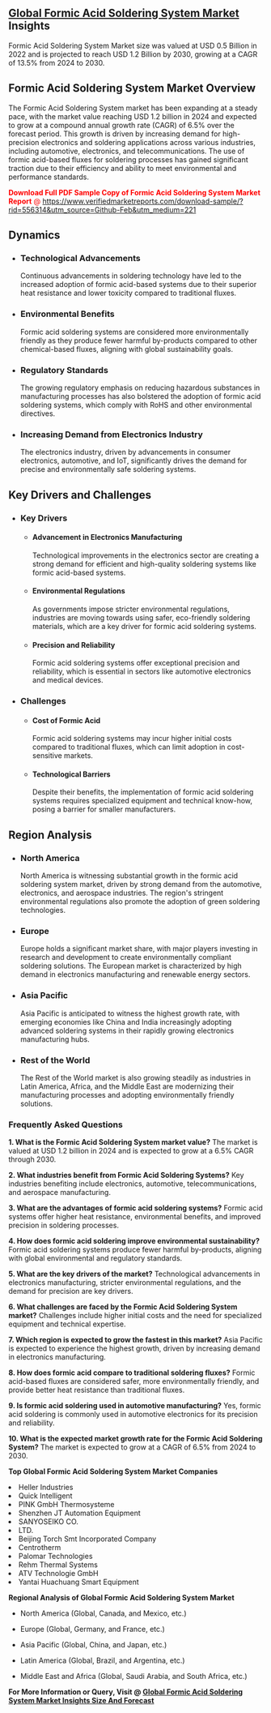 <h2><a href="https://www.verifiedmarketreports.com/download-sample/?rid=556314&amp;utm_source=Github&amp;utm_medium=221" target="_blank">Global Formic Acid Soldering System Market</a> Insights</h2><p>Formic Acid Soldering System Market size was valued at USD 0.5 Billion in 2022 and is projected to reach USD 1.2 Billion by 2030, growing at a CAGR of 13.5% from 2024 to 2030.</p><p> <h2>Formic Acid Soldering System Market Overview</h2> <p>The Formic Acid Soldering System market has been expanding at a steady pace, with the market value reaching USD 1.2 billion in 2024 and expected to grow at a compound annual growth rate (CAGR) of 6.5% over the forecast period. This growth is driven by increasing demand for high-precision electronics and soldering applications across various industries, including automotive, electronics, and telecommunications. The use of formic acid-based fluxes for soldering processes has gained significant traction due to their efficiency and ability to meet environmental and performance standards.</p> <p><p><span class=""><span style="color: #ff0000;"><strong>Download Full PDF Sample Copy of Formic Acid Soldering System Market Report</strong> @ </span><a href="https://www.verifiedmarketreports.com/download-sample/?rid=556314&amp;utm_source=Github-Feb&amp;utm_medium=221" target="_blank">https://www.verifiedmarketreports.com/download-sample/?rid=556314&amp;utm_source=Github-Feb&amp;utm_medium=221</a></span></p></p> <h2>Dynamics</h2> <ul> <li><h3>Technological Advancements</h3>Continuous advancements in soldering technology have led to the increased adoption of formic acid-based systems due to their superior heat resistance and lower toxicity compared to traditional fluxes.</li> <li><h3>Environmental Benefits</h3>Formic acid soldering systems are considered more environmentally friendly as they produce fewer harmful by-products compared to other chemical-based fluxes, aligning with global sustainability goals.</li> <li><h3>Regulatory Standards</h3>The growing regulatory emphasis on reducing hazardous substances in manufacturing processes has also bolstered the adoption of formic acid soldering systems, which comply with RoHS and other environmental directives.</li> <li><h3>Increasing Demand from Electronics Industry</h3>The electronics industry, driven by advancements in consumer electronics, automotive, and IoT, significantly drives the demand for precise and environmentally safe soldering systems.</li> </ul> <h2>Key Drivers and Challenges</h2> <ul> <li><h3>Key Drivers</h3> <ul> <li><h4>Advancement in Electronics Manufacturing</h4>Technological improvements in the electronics sector are creating a strong demand for efficient and high-quality soldering systems like formic acid-based systems.</li> <li><h4>Environmental Regulations</h4>As governments impose stricter environmental regulations, industries are moving towards using safer, eco-friendly soldering materials, which are a key driver for formic acid soldering systems.</li> <li><h4>Precision and Reliability</h4>Formic acid soldering systems offer exceptional precision and reliability, which is essential in sectors like automotive electronics and medical devices.</li> </ul> </li> <li><h3>Challenges</h3> <ul> <li><h4>Cost of Formic Acid</h4>Formic acid soldering systems may incur higher initial costs compared to traditional fluxes, which can limit adoption in cost-sensitive markets.</li> <li><h4>Technological Barriers</h4>Despite their benefits, the implementation of formic acid soldering systems requires specialized equipment and technical know-how, posing a barrier for smaller manufacturers.</li> </ul> </li> </ul> <h2>Region Analysis</h2> <ul> <li><h3>North America</h3>North America is witnessing substantial growth in the formic acid soldering system market, driven by strong demand from the automotive, electronics, and aerospace industries. The region's stringent environmental regulations also promote the adoption of green soldering technologies.</li> <li><h3>Europe</h3>Europe holds a significant market share, with major players investing in research and development to create environmentally compliant soldering solutions. The European market is characterized by high demand in electronics manufacturing and renewable energy sectors.</li> <li><h3>Asia Pacific</h3>Asia Pacific is anticipated to witness the highest growth rate, with emerging economies like China and India increasingly adopting advanced soldering systems in their rapidly growing electronics manufacturing hubs.</li> <li><h3>Rest of the World</h3>The Rest of the World market is also growing steadily as industries in Latin America, Africa, and the Middle East are modernizing their manufacturing processes and adopting environmentally friendly solutions.</li> </ul> <h3>Frequently Asked Questions</h3> <p><strong>1. What is the Formic Acid Soldering System market value?</strong> The market is valued at USD 1.2 billion in 2024 and is expected to grow at a 6.5% CAGR through 2030.</p> <p><strong>2. What industries benefit from Formic Acid Soldering Systems?</strong> Key industries benefiting include electronics, automotive, telecommunications, and aerospace manufacturing.</p> <p><strong>3. What are the advantages of formic acid soldering systems?</strong> Formic acid systems offer higher heat resistance, environmental benefits, and improved precision in soldering processes.</p> <p><strong>4. How does formic acid soldering improve environmental sustainability?</strong> Formic acid soldering systems produce fewer harmful by-products, aligning with global environmental and regulatory standards.</p> <p><strong>5. What are the key drivers of the market?</strong> Technological advancements in electronics manufacturing, stricter environmental regulations, and the demand for precision are key drivers.</p> <p><strong>6. What challenges are faced by the Formic Acid Soldering System market?</strong> Challenges include higher initial costs and the need for specialized equipment and technical expertise.</p> <p><strong>7. Which region is expected to grow the fastest in this market?</strong> Asia Pacific is expected to experience the highest growth, driven by increasing demand in electronics manufacturing.</p> <p><strong>8. How does formic acid compare to traditional soldering fluxes?</strong> Formic acid-based fluxes are considered safer, more environmentally friendly, and provide better heat resistance than traditional fluxes.</p> <p><strong>9. Is formic acid soldering used in automotive manufacturing?</strong> Yes, formic acid soldering is commonly used in automotive electronics for its precision and reliability.</p> <p><strong>10. What is the expected market growth rate for the Formic Acid Soldering System?</strong> The market is expected to grow at a CAGR of 6.5% from 2024 to 2030.</p> </p><p><strong>Top Global Formic Acid Soldering System Market Companies</strong></p><div data-test-id=""><p><li>Heller Industries</li><li> Quick Intelligent</li><li> PINK GmbH Thermosysteme</li><li> Shenzhen JT Automation Equipment</li><li> SANYOSEIKO CO.</li><li> LTD.</li><li> Beijing Torch Smt Incorporated Company</li><li> Centrotherm</li><li> Palomar Technologies</li><li> Rehm Thermal Systems</li><li> ATV Technologie GmbH</li><li> Yantai Huachuang Smart Equipment</li></p><div><strong>Regional Analysis of&nbsp;Global Formic Acid Soldering System Market</strong></div><ul><li dir="ltr"><p dir="ltr">North America&nbsp;(Global, Canada, and Mexico, etc.)</p></li><li dir="ltr"><p dir="ltr">Europe (Global, Germany, and France, etc.)</p></li><li dir="ltr"><p dir="ltr">Asia Pacific&nbsp;(Global, China, and Japan, etc.)</p></li><li dir="ltr"><p dir="ltr">Latin America&nbsp;(Global, Brazil, and Argentina, etc.)</p></li><li dir="ltr">Middle East and Africa&nbsp;(Global, Saudi Arabia, and South Africa, etc.)</li></ul><p><strong>For More Information or Query, Visit @&nbsp;</strong><strong><a href="https://www.verifiedmarketreports.com/product/formic-acid-soldering-system-market/?utm_source=Github&amp;utm_medium=221" target="_blank">Global Formic Acid Soldering System Market Insights Size And Forecast</a></strong></p></div>
